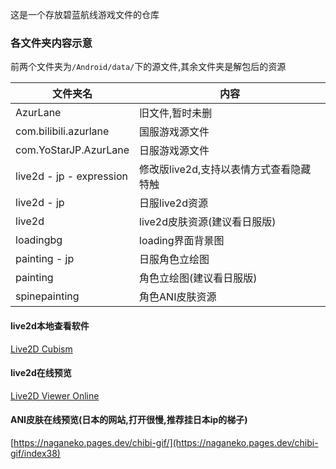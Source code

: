 这是一个存放碧蓝航线游戏文件的仓库

### 各文件夹内容示意

前两个文件夹为`/Android/data/`下的源文件,其余文件夹是解包后的资源

| 文件夹名                 | 内容                                    |
| ------------------------ | --------------------------------------- |
| AzurLane                 | 旧文件,暂时未删                         |
| com.bilibili.azurlane    | 国服游戏源文件                          |
| com.YoStarJP.AzurLane    | 日服游戏源文件                          |
| live2d - jp - expression | 修改版live2d,支持以表情方式查看隐藏特触 |
| live2d - jp              | 日服live2d资源                          |
| live2d                   | live2d皮肤资源(建议看日服版)            |
| loadingbg                | loading界面背景图                       |
| painting - jp            | 日服角色立绘图                          |
| painting                 | 角色立绘图(建议看日服版)                |
| spinepainting            | 角色ANI皮肤资源                         |

#### live2d本地查看软件

[Live2D Cubism](https://www.live2d.com/zh-CHS/download/cubism-viewer-for-unity/)

#### live2d在线预览

[Live2D Viewer Online](https://blhx.willlan.net/)

#### ANI皮肤在线预览(日本的网站,打开很慢,推荐挂日本ip的梯子)

[https://naganeko.pages.dev/chibi-gif/](https://naganeko.pages.dev/chibi-gif/index38)

